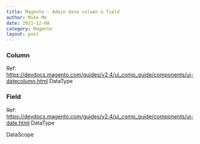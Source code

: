 ```yaml
---
title: Magento - Admin date column & field
author: Mike Mo
date: 2021-12-08
category: Magento
layout: post
---
```


### Column
Ref: https://devdocs.magento.com/guides/v2.4/ui_comp_guide/components/ui-datecolumn.html
DataType

### Field
Ref: https://devdocs.magento.com/guides/v2.4/ui_comp_guide/components/ui-date.html
DataType

DataScope

